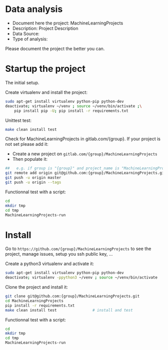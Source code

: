 # Data analysis
- Document here the project: MachineLearningProjects
- Description: Project Description
- Data Source:
- Type of analysis:

Please document the project the better you can.

# Startup the project

The initial setup.

Create virtualenv and install the project:
```bash
sudo apt-get install virtualenv python-pip python-dev
deactivate; virtualenv ~/venv ; source ~/venv/bin/activate ;\
    pip install pip -U; pip install -r requirements.txt
```

Unittest test:
```bash
make clean install test
```

Check for MachineLearningProjects in gitlab.com/{group}.
If your project is not set please add it:

- Create a new project on `gitlab.com/{group}/MachineLearningProjects`
- Then populate it:

```bash
##   e.g. if group is "{group}" and project_name is "MachineLearningProjects"
git remote add origin git@github.com:{group}/MachineLearningProjects.git
git push -u origin master
git push -u origin --tags
```

Functionnal test with a script:

```bash
cd
mkdir tmp
cd tmp
MachineLearningProjects-run
```

# Install

Go to `https://github.com/{group}/MachineLearningProjects` to see the project, manage issues,
setup you ssh public key, ...

Create a python3 virtualenv and activate it:

```bash
sudo apt-get install virtualenv python-pip python-dev
deactivate; virtualenv -ppython3 ~/venv ; source ~/venv/bin/activate
```

Clone the project and install it:

```bash
git clone git@github.com:{group}/MachineLearningProjects.git
cd MachineLearningProjects
pip install -r requirements.txt
make clean install test                # install and test
```
Functionnal test with a script:

```bash
cd
mkdir tmp
cd tmp
MachineLearningProjects-run
```
